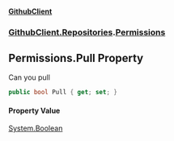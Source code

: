#### [GithubClient](index 'index')
### [GithubClient.Repositories](GithubClient.Repositories 'GithubClient.Repositories').[Permissions](GithubClient.Repositories.Permissions 'GithubClient.Repositories.Permissions')

## Permissions.Pull Property

Can you pull

```csharp
public bool Pull { get; set; }
```

#### Property Value
[System.Boolean](https://docs.microsoft.com/en-us/dotnet/api/System.Boolean 'System.Boolean')